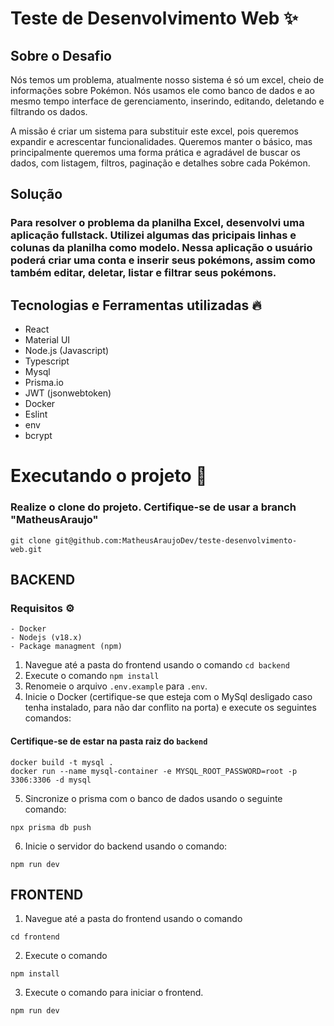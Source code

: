 # Teste de Desenvolvimento Web  ✨

## Sobre o Desafio

Nós temos um problema, atualmente nosso sistema é só um excel, cheio de informações sobre Pokémon. Nós usamos ele como banco de dados e ao mesmo tempo interface de gerenciamento, inserindo, editando, deletando e filtrando os dados.

A missão é criar um sistema para substituir este excel, pois queremos expandir e acrescentar funcionalidades. Queremos manter o básico, mas principalmente queremos uma forma prática e agradável de buscar os dados, com listagem, filtros, paginação e detalhes sobre cada Pokémon.


## Solução

  ### Para resolver o problema da planilha Excel, desenvolvi uma aplicação fullstack. Utilizei algumas das pricipais linhas e colunas da planilha como modelo. Nessa aplicação o usuário poderá criar uma conta e inserir seus pokémons, assim como também editar, deletar, listar e filtrar seus pokémons.


## Tecnologias e Ferramentas utilizadas 🔥
  - React
  - Material UI
  - Node.js (Javascript) 
  - Typescript
  - Mysql
  - Prisma.io
  - JWT (jsonwebtoken)
  - Docker
  - Eslint
  - env
  - bcrypt




# Executando o projeto 🚀
  
  ### Realize o clone do projeto.  Certifique-se de usar a branch "MatheusAraujo"
  ```
  git clone git@github.com:MatheusAraujoDev/teste-desenvolvimento-web.git
  ```

 ## BACKEND

  ### Requisitos ⚙️
    - Docker
    - Nodejs (v18.x)
    - Package managment (npm)


1. Navegue até a pasta do frontend usando o comando `cd backend`
2. Execute o comando `npm install`
3. Renomeie o arquivo `.env.example` para `.env`.
4. Inicie o Docker (certifique-se que esteja com o MySql desligado caso tenha instalado, para não dar conflito na porta) e execute os seguintes comandos:
#### Certifique-se de estar na pasta raiz do `backend`

```
docker build -t mysql .
docker run --name mysql-container -e MYSQL_ROOT_PASSWORD=root -p 3306:3306 -d mysql
```

5. Sincronize o prisma com o banco de dados usando o seguinte comando:
```
npx prisma db push
```

6. Inicie o servidor do backend usando o comando:
```
npm run dev
```

  ## FRONTEND

1. Navegue até a pasta do frontend usando o comando
```
cd frontend
```
2. Execute o comando
```
npm install
```
3. Execute o comando para iniciar o frontend.
```
npm run dev
```


